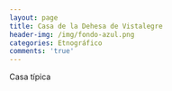 ```yaml
---
layout: page
title: Casa de la Dehesa de Vistalegre
header-img: /img/fondo-azul.png
categories: Etnográfico
comments: 'true'
---
```



Casa típica

<div class="photos">
</div>
